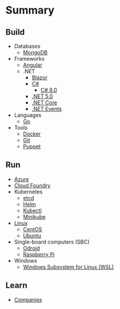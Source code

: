 # Summary

## Build

* Databases
  * [MongoDB](./docs/mongodb.md)
* Frameworks
  * [Angular](./docs/angular.md)
  * .NET
    * [Blazor](./docs/blazor.md)
    * [C#](./docs/csharp.md)
      * [C# 8.0](./docs/csharp80.md)
    * [.NET 5.0](./docs/dotnet50.md)
    * [.NET Core](./docs/dotnetcore.md)
    * [.NET Events](./docs/dotnetevents.md)
* Languages
  * [Go](./docs/go.md)
* Tools
  * [Docker](./docs/docker.md)
  * [Git](./docs/git.md)
  * [Puppet](./docs/puppet.md)

## Run

* [Azure](./docs/azure.md)
* [Cloud Foundry](./docs/cloudfoundry.md)
* Kubernetes
  * [etcd](./docs/etcd.md)
  * [Helm](./docs/helm.md)
  * [Kubectl](./docs/kubectl.md)
  * [Minikube](./docs/minikube.md)
* [Linux](./docs/linux.md)
  * [CentOS](./docs/centos.md)
  * [Ubuntu](./docs/ubuntu.md)
* Single-board computers (SBC)
  * [Odroid](./docs/odroid.md)
  * [Raspberry Pi](./docs/raspberrypi.md)
* Windows
  * [Windows Subsystem for Linux (WSL)](./docs/wsl.md)

## Learn

* [Companies](./docs/companies.md)
